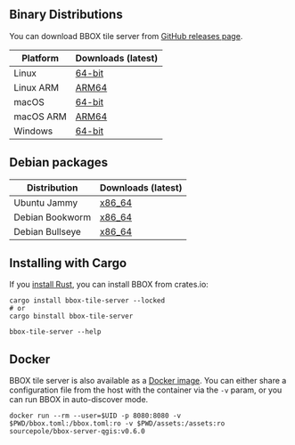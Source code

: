 ## Binary Distributions

You can download BBOX tile server from [GitHub releases page](https://github.com/bbox-services/bbox/releases).

|  Platform |     Downloads (latest)    |
|-----------|---------------------------|
| Linux     | [64-bit][rl-linux-tar]    |
| Linux ARM | [ARM64][rl-linux-arm-tar] |
| macOS     | [64-bit][rl-macos-tar]    |
| macOS ARM | [ARM64][rl-macos-arm-tar] |
| Windows   | [64-bit][rl-win64-zip]    |

[rl-linux-tar]: https://github.com/bbox-services/bbox/releases/download/v0.6.0/bbox-tile-server-x86_64-unknown-linux-gnu.tar.gz
[rl-linux-arm-tar]: https://github.com/bbox-services/bbox/releases/download/v0.6.0/bbox-tile-server-aarch64-unknown-linux-gnu.tar.gz
[rl-macos-tar]: https://github.com/bbox-services/bbox/releases/download/v0.6.0/bbox-tile-server-x86_64-apple-darwin.tar.gz
[rl-macos-arm-tar]: https://github.com/bbox-services/bbox/releases/download/v0.6.0/bbox-tile-server-aarch64-apple-darwin.tar.gz
[rl-win64-zip]: https://github.com/bbox-services/bbox/releases/download/v0.6.0/bbox-tile-server-x86_64-pc-windows-msvc.zip

## Debian packages

|   Distribution  |   Downloads (latest)  |
|-----------------|-----------------------|
| Ubuntu Jammy    | [x86_64][deb-jammy]    |
| Debian Bookworm | [x86_64][deb-bookworm] |
| Debian Bullseye | [x86_64][deb-bullseye] |

[deb-jammy]: https://github.com/bbox-services/bbox/releases/download/v0.6.0/bbox-tile-server_0.6.0-jammy_amd64.deb
[deb-bookworm]: https://github.com/bbox-services/bbox/releases/download/v0.6.0/bbox-tile-server_0.6.0-bookworm_amd64.deb
[deb-bullseye]: https://github.com/bbox-services/bbox/releases/download/v0.6.0/bbox-tile-server_0.6.0-bullseye_amd64.deb

## Installing with Cargo

If you [install Rust](https://www.rust-lang.org/tools/install), you can install BBOX from crates.io:

```shell
cargo install bbox-tile-server --locked
# or
cargo binstall bbox-tile-server

bbox-tile-server --help
```

## Docker

BBOX tile server is also available as a [Docker image](https://hub.docker.com/r/sourcepole/bbox-tile-server). You can either share a configuration file from the host with the container via the `-v` param, or you can run BBOX in auto-discover mode.

```shell
docker run --rm --user=$UID -p 8080:8080 -v $PWD/bbox.toml:/bbox.toml:ro -v $PWD/assets:/assets:ro sourcepole/bbox-server-qgis:v0.6.0
```
